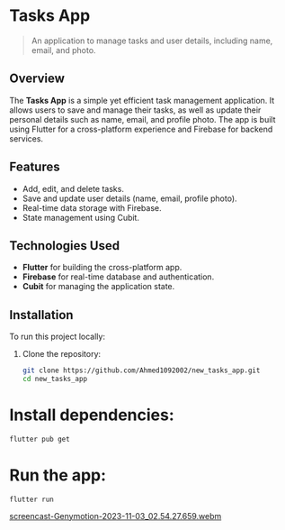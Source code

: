 # Tasks App
> An application to manage tasks and user details, including name, email, and photo.

## Overview
The **Tasks App** is a simple yet efficient task management application. It allows users to save and manage their tasks, as well as update their personal details such as name, email, and profile photo. The app is built using Flutter for a cross-platform experience and Firebase for backend services.

## Features
- Add, edit, and delete tasks.
- Save and update user details (name, email, profile photo).
- Real-time data storage with Firebase.
- State management using Cubit.

## Technologies Used
- **Flutter** for building the cross-platform app.
- **Firebase** for real-time database and authentication.
- **Cubit** for managing the application state.

## Installation

To run this project locally:

1. Clone the repository:
   ```bash
   git clone https://github.com/Ahmed1092002/new_tasks_app.git
   cd new_tasks_app
# Install dependencies:
  ```bash
flutter pub get
```
# Run the app:

```
flutter run
```
[screencast-Genymotion-2023-11-03_02.54.27.659.webm](https://github.com/Ahmed1092002/new_tasks_app/assets/112315071/5a5ffc9c-3523-4209-a8ff-ef36e9c065e5)
